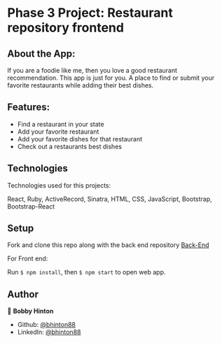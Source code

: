 # Phase 3 Project: Restaurant repository frontend

## About the App:

If you are a foodie like me, then you love a good restaurant recommendation. This app is just for you. A place to find or submit your favorite restaurants while adding their best dishes. 

## Features:
- Find a restaurant in your state
- Add your favorite restaurant
- Add your favorite dishes for that restaurant 
- Check out a restaurants best dishes 

## Technologies

Technologies used for this projects: 

React, Ruby, ActiveRecord, Sinatra, HTML, CSS, JavaScript, Bootstrap, Bootstrap-React

## Setup
Fork and clone this repo along with the back end repository [Back-End](https://github.com/bhinton88/Phase_3_project_backend)

For Front end: 

Run `$ npm install`, then `$ npm start` to open web app.

## Author

👤 **Bobby Hinton**

* Github: [@bhinton88](https://github.com/bhinton88)
* LinkedIn: [@bhinton88](https://linkedin.com/in/bhinton88)
